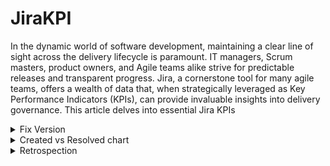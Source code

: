 # JiraKPI
In the dynamic world of software development, maintaining a clear line of sight across the delivery lifecycle is paramount. IT managers, Scrum masters, product owners, and Agile teams alike strive for predictable releases and transparent progress. Jira, a cornerstone tool for many agile teams, offers a wealth of data that, when strategically leveraged as Key Performance Indicators (KPIs), can provide invaluable insights into delivery governance. This article delves into essential Jira KPIs
<details>
  <summary>
Fix Version
    </summary>
Within the Jira ecosystem, the Fix Version acts as a designated release milestone. Think of it as a container that groups specific work items – typically User Stories and Defects – targeted for a particular deployment or release. While Features, which often span multiple releases, are intentionally excluded from direct Fix Version assignment, the Fix Version becomes the focal point for tracking the tangible deliverables within a defined timeframe. Jira's design inherently prevents associating a single work item with multiple Fix Versions. <br> <br>
Organizations commonly establish a yearly release calendar that aligns with their Planning Intervals (PI). A typical PI often spans 6 to 7 two-week sprints, with major releases occurring at the culmination of each PI, resulting in approximately four major releases annually. Minor releases are frequently scheduled every other week. Once this release calendar is in place, the corresponding Fix Versions should be created within Jira by navigating to the project's "Releases" section and selecting "Create Fix Version," where the release name and date are then entered. It's essential that every new work item created in Jira is consistently mapped to a relevant Fix Version. Upon the completion of a release, the corresponding Fix Version should be marked as "Released" only after confirming that all associated work items have been moved to a "Done" status. Any work items that remain incomplete at the release milestone must be promptly reassigned to the Fix Version of the next scheduled release. This review and reassignment of incomplete items should be a periodic practice <br> <br>

Dashboards centered around Fix Versions provide essential visibility into several key aspects of a release. They offer a clear view of the work items planned for a specific milestone, the team's progress towards achieving it, any impediments currently blocking the release, and the status of all open defects. Furthermore, metrics such as scope changes, the burndown rate of work, the overall count and types of defects, impediments and the cycle time of work items within the release are valuable data points that make them strong contenders for insightful release retrospection meetings. <br> <br>
<details>
  <summary>
   Release Status
  
  </summary>
To visualize the release status effectively within Jira, begin by creating a specific filter. <blockQuote>Navigate to the search field, click enter, and input the query fixVersion ="" and project = "", ensuring you replace the empty quotes with the relevant Fix Version, and Project name respectively </blockQuote>. Execute the search and save it as a filter, adopting a clear naming convention like "Project name _ Milestone name _ WorkItems." Next, to display this information on a dashboard, navigate to your Jira dashboard and click the "+" sign to create a new dashboard and add a gadget to an existing one. Search for and select the "Issue Statistics" gadget. Configure this gadget by choosing the saved filter you previously created. Set the "Stats Type" to "Status," and select "Yes" for "Show resolved issue stats." Finally, set the "Refresh Interval" to 15 minutes to ensure near real-time updates and click "Save" 

</details>
<details>
  <summary>
Release defect Status
  </summary>
To gain insight into the defect status for a specific release, the process mirrors the release status setup with a refined Jira filter. <blockQuote> Begin by navigating to the Jira search field, clicking enter, and entering the query: fixVersion ="" and project = "" and issuetype in (Bug).</blockQuote> Remember to replace the empty quotes with the specific Fix Version, and Project namen. Execute this search and save it as a new filter, using a descriptive name such as "Project name _ Milestone name _ Defects." Next, to visualize this defect data on your Jira dashboard, click the "Add gadget" button. Search for and select the "Issue Statistics" gadget. When configuring the gadget, choose the defect-specific filter you just saved. Set the "Stats Type" to "Status," and ensure "Show resolved issue stats" is set to "Yes." Finally, configure the "Refresh Interval" to your desired frequency, such as 15 minutes, and click "Save" 
</details>
<details>
<summary>  Release Impediments</summary>To effectively monitor blockers within a release, you can create a dedicated Jira filter and display it on a dashboard. Start by navigating to the Jira search field and entering one of the following queries, depending on how blockers are tracked in your instance:
<br> <blockQuote> Using "Is blocked by" or "Blocks" links: fixVersion ="" and project = "" and issueLinkType in ("Is blocked by",Blocks) </blockQuote>
<br> <blockQuote> Using a "Flagged" field: fixVersion ="" and project = "" and "Flagged[Checkboxes]" = Impediment </blockQuote>
<br> Remember to replace the empty quotes with the relevant Fix Version and Project name. Execute the chosen search and save it as a filter, using a clear and consistent naming convention like "Project name _ Milestone name _ Blockers."
Once the filter is saved, navigate to your Jira dashboard and click the "Add gadget" button. Search for and select the "Issue Statistics" gadget. Configure this gadget by selecting the blocker-specific filter you just created. Set the "Stats Type" to "Status," and ensure "Show resolved issue stats" is set to "Yes." Finally, set your desired "Refresh Interval," such as 15 minutes, and click "Save" 

</details>
<details>
<summary>Release Dependencies</summary>
To effectively track dependencies related to a specific release, you'll need to create a dedicated Jira filter and then display it using a different gadget type for a more detailed view. <blockQuote>First, navigate to the Jira search field and enter the following query: fixVersion ="" and project = "" and issueLinkType in (Dependency,Predecessors, Successors). </blockQuote>Make sure to replace the empty quotes with the relevant Fix Version and Project name. Execute this search and save it as a filter, using a clear name like "Project name _ Milestone name _ Dependencies."
Next, to visualize these dependencies on your Jira dashboard, click the "Add gadget" button. This time, search for and select the "Filter Results" gadget. When configuring this gadget, select the dependency-specific filter you just saved. In the configuration options, specify the "Fields to display" as: Issue Type, Key, Summary, and Linked Issues. Finally, set your desired "Refresh Interval," such as 15 minutes, and click "Save

  
</details>
<details>
  <summary>
    Version Report

  </summary>
  To gain a high-level overview of a release's progress and any scope changes, Jira's built-in Version Report gadget is invaluable. <blockQuote> To add this to your dashboard, click the "Add gadget" button and search for "Version Report." Once found, select it.</blockQuote> In the configuration settings, you'll need to specify the Board Name associated with your project and then select the specific Version Name (which corresponds to your Fix Version). Finally, set the Refresh Interval to your desired frequency, such as 15 minutes, to ensure the report stays up-to-date, and then click "Save." This gadget will provide a visual representation of the scope changes within the release and the progress being made towards the defined milestone date, offering a quick and easy way to track overall release health 

</details>
<details>
  <summary>
      Backlog Health
  </summary>
To visualize the distribution of work across future sprints and gain insights into backlog health, you can use the "Filter Results" gadget on your Jira dashboard. <blockQuote>Navigate to Jira Search and type query Project = "" and fixVersion =""  AND Sprint in futureSprints() and Sprint not in closedSprints() and issueType in (Bug, Story).</blockQuote> Sprint not in closedSprints(), excludes the stories that were carried over. Remember to replace the empty quotes with your project's name, fixversion. Save filter as "Projectname_Milestonename_BacklogHealth". Click the "Add gadget" button and search for "Filter Results." Once selected, in the configuration, choose the saved filter, select Sprint, Story Point/Estimate additional columns, select refresh interval as 15 mins and click save. Work items with sum estimates matching average velocity of the team for the next 2 or 3 Sprints is a sign of healthy backlog 

</details>

</details>
<details>
  <summary>
      Created vs Resolved chart
  </summary>
The Created vs. Resolved chart provides a visual representation of the team's delivery rate within the Kanban framework. This data can be utilized to forecast future capacity and inform workload management <blockQuote>Navigate to Jira Search and type query Project = "" and issueType in (Bug, Story).</blockQuote> Remember to replace the empty quotes with your project's name. Save filter as "Projectname_WorkItems". Click the "Add gadget" button and search for "Created vs resolved chart" Once selected, in the configuration, choose the saved filter,  select refresh interval as 15 mins and click save.  

</details>
<details>
  <summary>
    Retrospection
  </summary>
  KPI driven retrospection can help improve productivity. <li>Defect Gadget gives insight into Total defects & Defect priority. While finding defects early in the cycle helps deliver stable product, too many defects takes away time from productive development. Context switching & retesting efforts are often costly</li> <li>Version report gadget-Provides visibility in to scope changes, any deviation from milestone date, and rate of progression towards the milestone date</li> <li>Backlog Health gadget-Helps identify any challenges with the planning part of the delivery funnel. Some of the corrective actions would be relooking at the staffing for the planning team(US, POs, BAs, SAs) or it need for additional grooming ceremonies</li><li>Velocity Chart-Provides insights in to say to do commitment. Predictable velocity and near perfect say to do ratio is a sign of well formed Scrum team </li><li>Release dependencies & Impediments Gadgets-Provides visibility in to challenges faced by the scrum team. This provides the team Opportunity to find improvements in addition to Scrum of Scrum/ART Sync </li>
</details>

